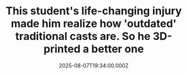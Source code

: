 ---
title: "This student's life-changing injury made him realize how 'outdated' traditional casts are. So he 3D-printed a better one"
date: 2025-08-07T19:34:00.000Z
category: Human Kindness
externalLink: "https://www.goodgoodgood.co/articles/3d-printed-cast-morphopaedics"
image: ""
excerpt: "The design student invented Morphapaedics after the restrictive and isolating experience of his own painful injury.…"
---